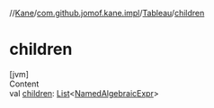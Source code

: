 //[Kane](../../index.md)/[com.github.jomof.kane.impl](../index.md)/[Tableau](index.md)/[children](children.md)



# children  
[jvm]  
Content  
val [children](children.md): [List](https://kotlinlang.org/api/latest/jvm/stdlib/kotlin.collections/-list/index.html)<[NamedAlgebraicExpr](../../com.github.jomof.kane/-named-algebraic-expr/index.md)>  



